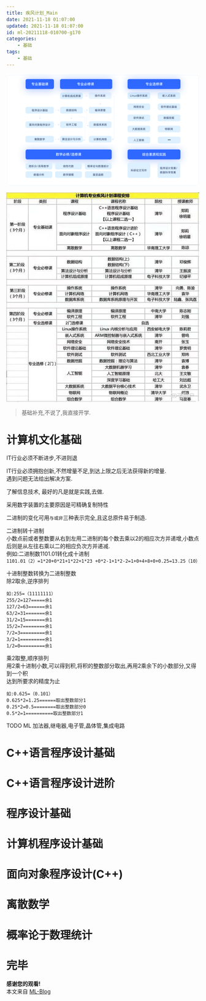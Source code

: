```yaml
---
title: 疾风计划_Main
date: 2021-11-18 01:07:00
updated: 2021-11-18 01:07:00
id: ml-20211118-010700-g170
categories:
	- 基础
tags: 
	- 基础
---
```


![学习路线图][路线图]

![学习课程表][课程表]

> 基础补充,不说了,我直接开学.

<!--more-->

# 计算机文化基础

IT行业必须不断进步,不进则退

IT行业必须拥抱创新,不然增量不足,到达上限之后无法获得新的增量.  
遇到问题无法给出解决方案.

了解信息技术, 最好的凡是就是实践,去做.

采用数字装置的主要原因是可精确复制特性

二进制的变化可用`与或非`三种表示完全,且这总原件易于制造.

二进制转十进制  
小数点前或者整数要从右到左用二进制的每个数去乘以2的相应次方并递增,小数点后则是从左往右乘以二的相应负次方并递减.   
例如:二进制数1101.01转化成十进制  
`1101.01（2）=1*20+0*21+1*22+1*23 +0*2-1+1*2-2=1+0+4+8+0+0.25=13.25（10）`

十进制整数转换为二进制整数  
除2取余,逆序排列  
```
如:255=（11111111）
255/2=127=====余1
127/2=63======余1
63/2=31=======余1
31/2=15=======余1
15/2=7========余1
7/2=3=========余1
3/2=1=========余1
1/2=0=========余1
```

乘2取整,顺序排列  
用2乘十进制小数,可以得到积,将积的整数部分取出,再用2乘余下的小数部分,又得到一个积  
达到所要求的精度为止
```
如:0.625=（0.101）
0.625*2=1.25======取出整数部分1
0.25*2=0.5========取出整数部分0
0.5*2=1==========取出整数部分1
```

TODO ML 加法器,继电器,电子管,晶体管,集成电路

# C++语言程序设计基础

# C++语言程序设计进阶

# 程序设计基础

# 计算机程序设计基础

# 面向对象程序设计(C++)

# 离散数学

# 概率论于数理统计

# 完毕

**感谢您的观看!**  
本文来自 [ML-Blog][ML-Blog_Link]

<!-- 图片 -->

[路线图]:https://github.com/UserMingHaoLi/ML_HexoBlogContentImages/blob/main/Content/%E8%AE%A1%E7%AE%97%E6%9C%BA_%E7%96%BE%E9%A3%8E%E8%AE%A1%E5%88%92_%E5%9F%BA%E7%A1%80%E8%A1%A5%E5%AE%8C/%E8%AE%A1%E7%AE%97%E6%9C%BA_%E7%96%BE%E9%A3%8E%E8%AE%A1%E5%88%92_%E5%9F%BA%E7%A1%80%E8%A1%A5%E5%AE%8C_%E8%B7%AF%E7%BA%BF%E5%9B%BE.png?raw=true "路线图"

[课程表]:https://github.com/UserMingHaoLi/ML_HexoBlogContentImages/blob/main/Content/%E8%AE%A1%E7%AE%97%E6%9C%BA_%E7%96%BE%E9%A3%8E%E8%AE%A1%E5%88%92_%E5%9F%BA%E7%A1%80%E8%A1%A5%E5%AE%8C/%E8%AE%A1%E7%AE%97%E6%9C%BA_%E7%96%BE%E9%A3%8E%E8%AE%A1%E5%88%92_%E5%9F%BA%E7%A1%80%E8%A1%A5%E5%AE%8C_%E8%AF%BE%E7%A8%8B%E8%A1%A8.jpg?raw=true "课程表"

<!-- 链接 -->


<!-- 水印 -->
[ML-Blog_Link]:https://userminghaoli.github.io/ "我的博客"


